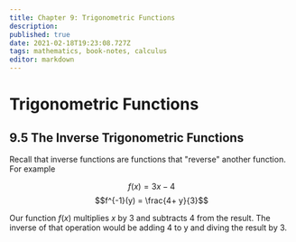 ```yaml
---
title: Chapter 9: Trigonometric Functions
description: 
published: true
date: 2021-02-18T19:23:08.727Z
tags: mathematics, book-notes, calculus
editor: markdown
---
```


# Trigonometric Functions
## 9.5 The Inverse Trigonometric Functions

Recall that inverse functions are functions that "reverse" another function. For example

$$f(x) = 3x - 4$$
$$f^{-1}(y) = \frac{4+ y}{3}$$

Our function $f(x)$ multiplies $x$ by 3 and subtracts 4 from the result. The inverse of that operation would be adding 4 to y and diving the result by 3. 
